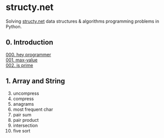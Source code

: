 # structy.net 

Solving [structy.net](https://structy.net/) data structures & algorithms programming problems in Python.

## 0. Introduction

[000. hey programmer]()   
[001. max-value]()  
[002. is prime](https://github.com/MoigeMatino/structy.net/tree/main/002-is-prime)

## 1. Array and String

003. uncompress  
004. compress  
005. anagrams  
006. most frequent char  
007. pair sum  
008. pair product    
009. intersection    
010. five sort
